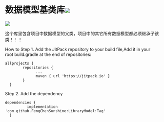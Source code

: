 # 数据模型基类库[![](https://jitpack.io/v/FengChenSunshine/LibraryModel.svg)](https://jitpack.io/#FengChenSunshine/LibraryModel)
[![](https://img.shields.io/badge/license-MIT-brightgreen.svg)](https://github.com/FengChenSunshine/LibraryModel/blob/master/LICENSE)

这个库里包含项目中数据模型的父类，项目中的其它所有数据模型都必须继承子该类！！！

How to
Step 1. Add the JitPack repository to your build file,Add it in your root build.gradle at the end of repositories:

    allprojects {
		    repositories {
			      ...
			      maven { url 'https://jitpack.io' }
		    }
	  }

Step 2. Add the dependency

    dependencies {
	          implementation 'com.github.FengChenSunshine:LibraryModel:Tag'
	  }

